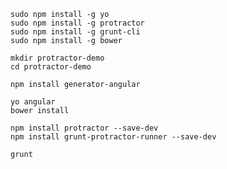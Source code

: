 


	sudo npm install -g yo
	sudo npm install -g protractor
	sudo npm install -g grunt-cli
	sudo npm install -g bower

	mkdir protractor-demo
	cd protractor-demo

	npm install generator-angular

	yo angular
	bower install

	npm install protractor --save-dev
	npm install grunt-protractor-runner --save-dev

	grunt